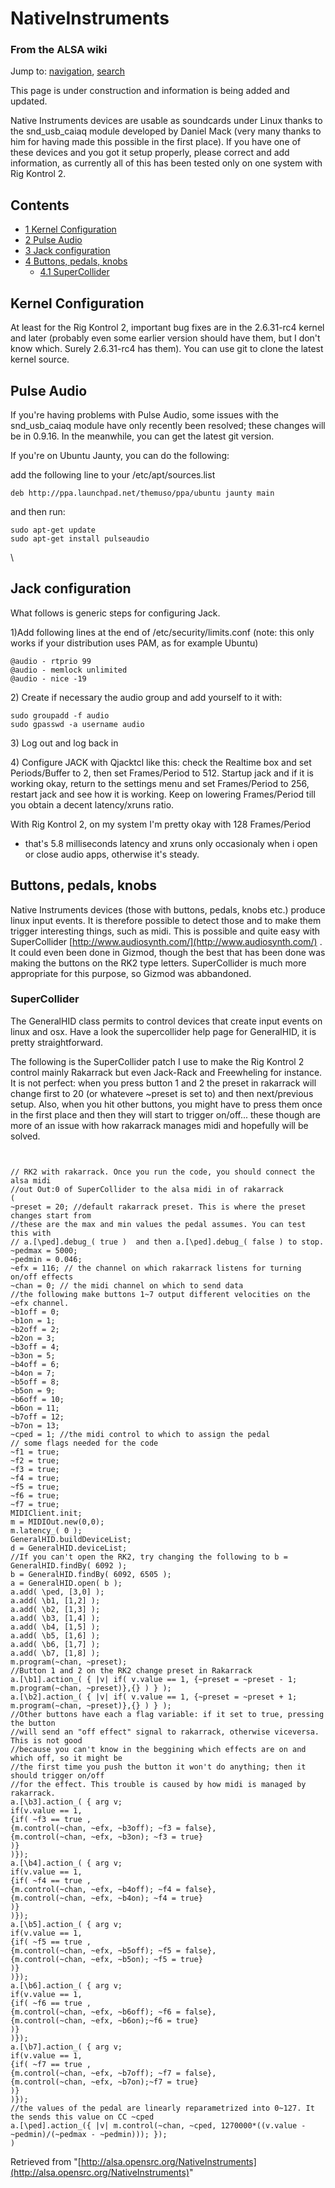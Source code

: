 NativeInstruments
=================

### From the ALSA wiki

Jump to: [navigation](#mw-head), [search](#p-search)

This page is under construction and information is being added and
updated.

Native Instruments devices are usable as soundcards under Linux thanks
to the snd\_usb\_caiaq module developed by Daniel Mack (very many thanks
to him for having made this possible in the first place). If you have
one of these devices and you got it setup properly, please correct and
add information, as currently all of this has been tested only on one
system with Rig Kontrol 2.

Contents
--------

-   [1 Kernel Configuration](#Kernel_Configuration)
-   [2 Pulse Audio](#Pulse_Audio)
-   [3 Jack configuration](#Jack_configuration)
-   [4 Buttons, pedals, knobs](#Buttons.2C_pedals.2C_knobs)
    -   [4.1 SuperCollider](#SuperCollider)

Kernel Configuration
--------------------

At least for the Rig Kontrol 2, important bug fixes are in the
2.6.31-rc4 kernel and later (probably even some earlier version should
have them, but I don't know which. Surely 2.6.31-rc4 has them). You can
use git to clone the latest kernel source.

Pulse Audio
-----------

If you're having problems with Pulse Audio, some issues with the
snd\_usb\_caiaq module have only recently been resolved; these changes
will be in 0.9.16. In the meanwhile, you can get the latest git version.

If you're on Ubuntu Jaunty, you can do the following:

add the following line to your /etc/apt/sources.list ` `

    deb http://ppa.launchpad.net/themuso/ppa/ubuntu jaunty main

and then run: ` `

    sudo apt-get update
    sudo apt-get install pulseaudio

\

Jack configuration
------------------

What follows is generic steps for configuring Jack.

1)Add following lines at the end of /etc/security/limits.conf (note:
this only works if your distribution uses PAM, as for example Ubuntu)
` `

    @audio - rtprio 99
    @audio - memlock unlimited
    @audio - nice -19

​2) Create if necessary the audio group and add yourself to it with: ` `

    sudo groupadd -f audio
    sudo gpasswd -a username audio

​3) Log out and log back in

​4) Configure JACK with Qjacktcl like this: check the Realtime box and
set Periods/Buffer to 2, then set Frames/Period to 512. Startup jack and
if it is working okay, return to the settings menu and set Frames/Period
to 256, restart jack and see how it is working. Keep on lowering
Frames/Period till you obtain a decent latency/xruns ratio.

With Rig Kontrol 2, on my system I'm pretty okay with 128 Frames/Period
- that's 5.8 milliseconds latency and xruns only occasionaly when i open
or close audio apps, otherwise it's steady.

Buttons, pedals, knobs
----------------------

Native Instruments devices (those with buttons, pedals, knobs etc.)
produce linux input events. It is therefore possible to detect those and
to make them trigger interesting things, such as midi. This is possible
and quite easy with SuperCollider
[http://www.audiosynth.com/](http://www.audiosynth.com/) . It could even
been done in Gizmod, though the best that has been done was making the
buttons on the RK2 type letters. SuperCollider is much more appropriate
for this purpose, so Gizmod was abbandoned.

### SuperCollider

The GeneralHID class permits to control devices that create input events
on linux and osx. Have a look the supercollider help page for
GeneralHID, it is pretty straightforward.

The following is the SuperCollider patch I use to make the Rig Kontrol 2
control mainly Rakarrack but even Jack-Rack and Freewheling for
instance. It is not perfect: when you press button 1 and 2 the preset in
rakarrack will change first to 20 (or whatevere \~preset is set to) and
then next/previous setup. Also, when you hit other buttons, you might
have to press them once in the first place and then they will start to
trigger on/off... these though are more of an issue with how rakarrack
manages midi and hopefully will be solved.

` `

    // RK2 with rakarrack. Once you run the code, you should connect the alsa midi 
    //out Out:0 of SuperCollider to the alsa midi in of rakarrack 
    (
    ~preset = 20; //default rakarrack preset. This is where the preset changes start from
    //these are the max and min values the pedal assumes. You can test this with
    // a.[\ped].debug_( true )  and then a.[\ped].debug_( false ) to stop.
    ~pedmax = 5000;
    ~pedmin = 0.046;
    ~efx = 116; // the channel on which rakarrack listens for turning on/off effects
    ~chan = 0; // the midi channel on which to send data
    //the following make buttons 1~7 output different velocities on the ~efx channel. 
    ~b1off = 0; 
    ~b1on = 1;
    ~b2off = 2;
    ~b2on = 3;
    ~b3off = 4;
    ~b3on = 5;
    ~b4off = 6;
    ~b4on = 7;
    ~b5off = 8;
    ~b5on = 9;
    ~b6off = 10;
    ~b6on = 11;
    ~b7off = 12;
    ~b7on = 13;
    ~cped = 1; //the midi control to which to assign the pedal 
    // some flags needed for the code
    ~f1 = true;
    ~f2 = true;
    ~f3 = true;
    ~f4 = true;
    ~f5 = true;
    ~f6 = true;
    ~f7 = true; 
    MIDIClient.init;
    m = MIDIOut.new(0,0);
    m.latency_( 0 ); 
    GeneralHID.buildDeviceList;
    d = GeneralHID.deviceList;
    //If you can't open the RK2, try changing the following to b = GeneralHID.findBy( 6092 );
    b = GeneralHID.findBy( 6092, 6505 );
    a = GeneralHID.open( b );
    a.add( \ped, [3,0] );
    a.add( \b1, [1,2] );
    a.add( \b2, [1,3] );
    a.add( \b3, [1,4] );
    a.add( \b4, [1,5] );
    a.add( \b5, [1,6] );
    a.add( \b6, [1,7] );
    a.add( \b7, [1,8] ); 
    m.program(~chan, ~preset);
    //Button 1 and 2 on the RK2 change preset in Rakarrack
    a.[\b1].action_( { |v| if( v.value == 1, {~preset = ~preset - 1; m.program(~chan, ~preset)},{} ) } );
    a.[\b2].action_( { |v| if( v.value == 1, {~preset = ~preset + 1; m.program(~chan, ~preset)},{} ) } ); 
    //Other buttons have each a flag variable: if it set to true, pressing the button
    //will send an "off effect" signal to rakarrack, otherwise viceversa. This is not good
    //because you can't know in the beggining which effects are on and which off, so it might be
    //the first time you push the button it won't do anything; then it should trigger on/off
    //for the effect. This trouble is caused by how midi is managed by rakarrack.
    a.[\b3].action_( { arg v;  
    if(v.value == 1,
    {if( ~f3 == true ,
    {m.control(~chan, ~efx, ~b3off); ~f3 = false}, 
    {m.control(~chan, ~efx, ~b3on); ~f3 = true} 
    )}
    )});
    a.[\b4].action_( { arg v;  
    if(v.value == 1,
    {if( ~f4 == true ,
    {m.control(~chan, ~efx, ~b4off); ~f4 = false}, 
    {m.control(~chan, ~efx, ~b4on); ~f4 = true} 
    )}
    )}); 
    a.[\b5].action_( { arg v;  
    if(v.value == 1,
    {if( ~f5 == true ,
    {m.control(~chan, ~efx, ~b5off); ~f5 = false}, 
    {m.control(~chan, ~efx, ~b5on); ~f5 = true} 
    )}
    )}); 
    a.[\b6].action_( { arg v;  
    if(v.value == 1,
    {if( ~f6 == true ,
    {m.control(~chan, ~efx, ~b6off); ~f6 = false}, 
    {m.control(~chan, ~efx, ~b6on);~f6 = true} 
    )}
    )});
    a.[\b7].action_( { arg v;  
    if(v.value == 1,
    {if( ~f7 == true ,
    {m.control(~chan, ~efx, ~b7off); ~f7 = false}, 
    {m.control(~chan, ~efx, ~b7on);~f7 = true} 
    )}
    )});
    //the values of the pedal are linearly reparametrized into 0~127. It the sends this value on CC ~cped
    a.[\ped].action_({ |v| m.control(~chan, ~cped, 1270000*((v.value - ~pedmin)/(~pedmax - ~pedmin))); });
    )

Retrieved from
"[http://alsa.opensrc.org/NativeInstruments](http://alsa.opensrc.org/NativeInstruments)"

